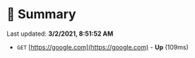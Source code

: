 # 📖 Summary
Last updated: **3/2/2021, 8:51:52 AM**

- `GET` [https://google.com](https://google.com) - **Up** (109ms)
